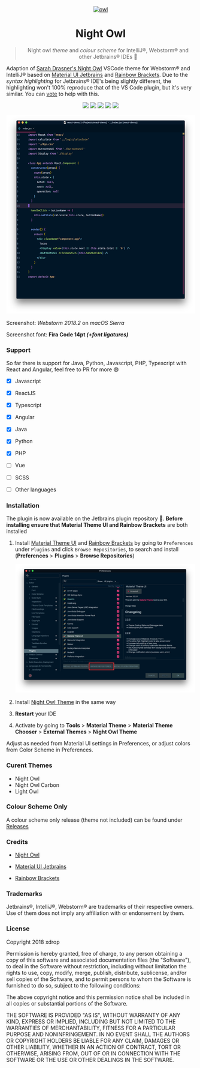 
<div align="center">
<a href="https://plugins.jetbrains.com/plugin/10936-night-owl-theme"><img height="64" width="64" alt="owl" src="https://i.imgur.com/iL6cZ25.png" /></a>
<h1>Night Owl</h1>

> Night owl *theme* and *colour scheme* for IntelliJ®, Webstorm® and other Jetbrains® IDEs :jack_o_lantern:
</div>

Adaption of [Sarah Drasner's Night Owl](https://marketplace.visualstudio.com/items?itemName=sdras.night-owl) VSCode theme for Webstorm® and IntelliJ® based on [Material UI Jetbrains](https://github.com/ChrisRM/material-theme-jetbrains) and [Rainbow Brackets](https://github.com/izhangzhihao/intellij-rainbow-brackets). Due to the *syntax highlighting* for Jetbrains® IDE's being slightly different, the highlighting won't 100% reproduce that of the VS Code plugin, but it's very similar. You can [vote](https://youtrack.jetbrains.com/issue/IDEABKL-5473) to help with this.

<div align="center">
<a href="https://plugins.jetbrains.com/plugin/10936-night-owl-theme"><img src="https://img.shields.io/jetbrains/plugin/v/10936-night-owl-theme.svg?style=flat-square&label=plugin&colorB=f07178"/></a>
<a href="https://plugins.jetbrains.com/plugin/10936-night-owl-theme"><img src="https://img.shields.io/jetbrains/plugin/d/10936-night-owl-theme.svg?style=flat-square"/></a>
<a href="https://github.com/xdrop/night-owl-jetbrains/tree/2018.2"><img src="https://img.shields.io/github/tag/xdrop/night-owl-jetbrains.svg?style=flat-square&amp;label=latest&amp;colorB=8042f4"></a>
<a href="https://gitter.im/night-owl-jetbrains/Lobby#"><img src="https://img.shields.io/gitter/room/nwjs/nw.js.svg?style=flat-square&colorB=ff69b4"></a>
<a href="https://github.com/xdrop/night-owl-jetbrains/blob/2018.2/CONTRIBUTING.md"><img src="https://img.shields.io/badge/contributions-welcome-blue.svg?style=flat-square"></a>
</div>

![Screenshot](screenshot2.png)

Screenshot: *Webstorm 2018.2* on *macOS Sierra*

Screenshot font: **Fira Code 14pt *(+font ligatures)***

### Support

So far there is support for Java, Python, Javascript, PHP, Typescript with React and Angular, feel free to PR for more :smile:

- [x] Javascript
- [x] ReactJS
- [x] Typescript
- [x] Angular
- [x] Java
- [x] Python
- [x] PHP
- [ ] Vue
- [ ] SCSS
- [ ] Other languages



### Installation


The plugin is now available on the Jetbrains plugin repository :star2:. **Before installing ensure that Material Theme UI and Rainbow Brackets** are both installed 
1. Install [Material Theme UI](https://plugins.jetbrains.com/plugin/8006-material-theme-ui)  and [Rainbow Brackets](https://plugins.jetbrains.com/plugin/10080-rainbow-brackets) by going to `Preferences` under `Plugins` and click `Browse Repositories`, to search and install  (**Preferences** > **Plugins** > **Browse Repositories**)

    ![Step 2](instructions1.png)

2. Install [Night Owl Theme](https://plugins.jetbrains.com/plugin/10936-night-owl-theme) in the same way

3. **Restart** your IDE

4. Activate by going to **Tools** > **Material Theme** > **Material Theme Chooser** > **External Themes** >  **Night Owl Theme** 


Adjust as needed from Material UI settings in Preferences, or adjust colors from Color Scheme in Preferences.

### Curent Themes

- Night Owl
- Night Owl Carbon
- Light Owl

### Colour Scheme Only

A colour scheme only release (theme not included) can be found under [Releases](https://github.com/xdrop/night-owl-jetbrains/releases)

### Credits

- [Night Owl](https://marketplace.visualstudio.com/items?itemName=sdras.night-owl)

- [Material UI Jetbrains](https://github.com/ChrisRM/material-theme-jetbrains)

- [Rainbow Brackets](https://github.com/izhangzhihao/intellij-rainbow-brackets)


### Trademarks

Jetbrains®, IntelliJ®, Webstorm® are trademarks of their respective owners. Use of them does not imply any affiliation with or endorsement by them. 

### License

Copyright 2018 xdrop

Permission is hereby granted, free of charge, to any person obtaining a copy of this software and associated documentation files (the "Software"), to deal in the Software without restriction, including without limitation the rights to use, copy, modify, merge, publish, distribute, sublicense, and/or sell copies of the Software, and to permit persons to whom the Software is furnished to do so, subject to the following conditions:

The above copyright notice and this permission notice shall be included in all copies or substantial portions of the Software.

THE SOFTWARE IS PROVIDED "AS IS", WITHOUT WARRANTY OF ANY KIND, EXPRESS OR IMPLIED, INCLUDING BUT NOT LIMITED TO THE WARRANTIES OF MERCHANTABILITY, FITNESS FOR A PARTICULAR PURPOSE AND NONINFRINGEMENT. IN NO EVENT SHALL THE AUTHORS OR COPYRIGHT HOLDERS BE LIABLE FOR ANY CLAIM, DAMAGES OR OTHER LIABILITY, WHETHER IN AN ACTION OF CONTRACT, TORT OR OTHERWISE, ARISING FROM, OUT OF OR IN CONNECTION WITH THE SOFTWARE OR THE USE OR OTHER DEALINGS IN THE SOFTWARE.
